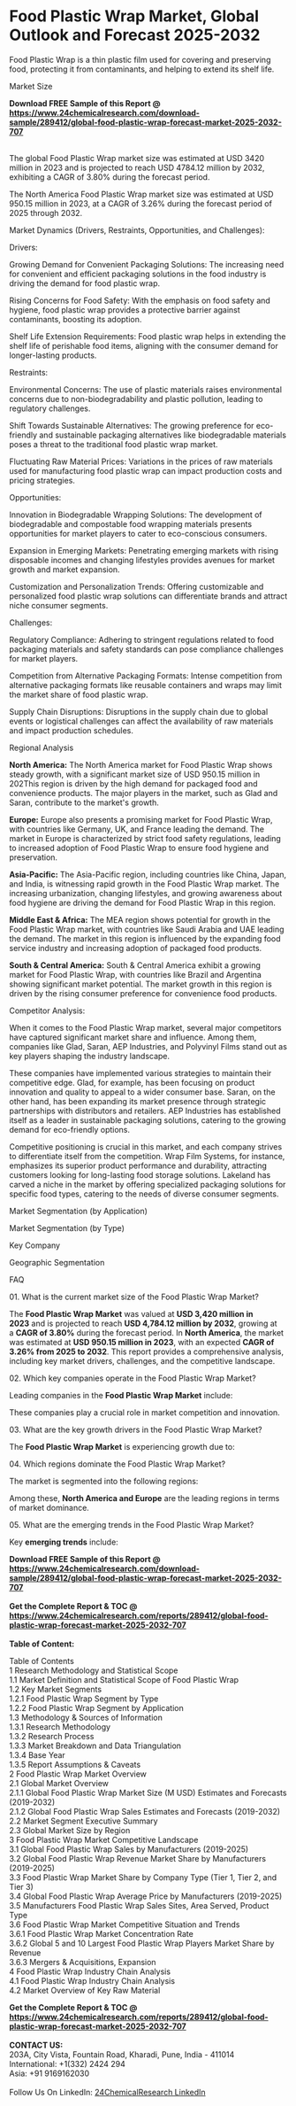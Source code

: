 <h1>Food Plastic Wrap Market, Global Outlook and Forecast 2025-2032</h1><p>Food Plastic Wrap is a thin plastic film used for covering and preserving food, protecting it from contaminants, and helping to extend its shelf life.</p><p>
Market Size</p><p>
</p><div><b>Download FREE Sample of this Report @ 
            <a href="https://www.24chemicalresearch.com/download-sample/289412/global-food-plastic-wrap-forecast-market-2025-2032-707">
            https://www.24chemicalresearch.com/download-sample/289412/global-food-plastic-wrap-forecast-market-2025-2032-707</a></b></div><br><p>The global Food Plastic Wrap market size was estimated at USD 3420 million in 2023 and is projected to reach USD 4784.12 million by 2032, exhibiting a CAGR of 3.80% during the forecast period. </p><p>
</p><p>The North America Food Plastic Wrap market size was estimated at USD 950.15 million in 2023, at a CAGR of 3.26% during the forecast period of 2025 through 2032.</p><p>
Market Dynamics (Drivers, Restraints, Opportunities, and Challenges):</p><p>
Drivers:</p><p>
</p><p>Growing Demand for Convenient Packaging Solutions: The increasing need for convenient and efficient packaging solutions in the food industry is driving the demand for food plastic wrap.</p><p>Rising Concerns for Food Safety: With the emphasis on food safety and hygiene, food plastic wrap provides a protective barrier against contaminants, boosting its adoption.</p><p>Shelf Life Extension Requirements: Food plastic wrap helps in extending the shelf life of perishable food items, aligning with the consumer demand for longer-lasting products.</p><p>
Restraints:</p><p>
</p><p>Environmental Concerns: The use of plastic materials raises environmental concerns due to non-biodegradability and plastic pollution, leading to regulatory challenges.</p><p>Shift Towards Sustainable Alternatives: The growing preference for eco-friendly and sustainable packaging alternatives like biodegradable materials poses a threat to the traditional food plastic wrap market.</p><p>Fluctuating Raw Material Prices: Variations in the prices of raw materials used for manufacturing food plastic wrap can impact production costs and pricing strategies.</p><p>
Opportunities:</p><p>
</p><p>Innovation in Biodegradable Wrapping Solutions: The development of biodegradable and compostable food wrapping materials presents opportunities for market players to cater to eco-conscious consumers.</p><p>Expansion in Emerging Markets: Penetrating emerging markets with rising disposable incomes and changing lifestyles provides avenues for market growth and market expansion.</p><p>Customization and Personalization Trends: Offering customizable and personalized food plastic wrap solutions can differentiate brands and attract niche consumer segments.</p><p>
Challenges:</p><p>
</p><p>Regulatory Compliance: Adhering to stringent regulations related to food packaging materials and safety standards can pose compliance challenges for market players.</p><p>Competition from Alternative Packaging Formats: Intense competition from alternative packaging formats like reusable containers and wraps may limit the market share of food plastic wrap.</p><p>Supply Chain Disruptions: Disruptions in the supply chain due to global events or logistical challenges can affect the availability of raw materials and impact production schedules.</p><p>
Regional Analysis</p><p>
</p><p><strong>North America:</strong> The North America market for Food Plastic Wrap shows steady growth, with a significant market size of USD 950.15 million in 202This region is driven by the high demand for packaged food and convenience products. The major players in the market, such as Glad and Saran, contribute to the market's growth.</p><p>
</p><p><strong>Europe:</strong> Europe also presents a promising market for Food Plastic Wrap, with countries like Germany, UK, and France leading the demand. The market in Europe is characterized by strict food safety regulations, leading to increased adoption of Food Plastic Wrap to ensure food hygiene and preservation.</p><p>
</p><p><strong>Asia-Pacific:</strong> The Asia-Pacific region, including countries like China, Japan, and India, is witnessing rapid growth in the Food Plastic Wrap market. The increasing urbanization, changing lifestyles, and growing awareness about food hygiene are driving the demand for Food Plastic Wrap in this region.</p><p>
</p><p><strong>Middle East &amp; Africa:</strong> The MEA region shows potential for growth in the Food Plastic Wrap market, with countries like Saudi Arabia and UAE leading the demand. The market in this region is influenced by the expanding food service industry and increasing adoption of packaged food products.</p><p>
</p><p><strong>South &amp; Central America:</strong> South &amp; Central America exhibit a growing market for Food Plastic Wrap, with countries like Brazil and Argentina showing significant market potential. The market growth in this region is driven by the rising consumer preference for convenience food products.</p><p>
</p><p>
Competitor Analysis:</p><p>
</p><p>When it comes to the Food Plastic Wrap market, several major competitors have captured significant market share and influence. Among them, companies like Glad, Saran, AEP Industries, and Polyvinyl Films stand out as key players shaping the industry landscape.</p><p>
</p><p>These companies have implemented various strategies to maintain their competitive edge. Glad, for example, has been focusing on product innovation and quality to appeal to a wider consumer base. Saran, on the other hand, has been expanding its market presence through strategic partnerships with distributors and retailers. AEP Industries has established itself as a leader in sustainable packaging solutions, catering to the growing demand for eco-friendly options.</p><p>
</p><p>Competitive positioning is crucial in this market, and each company strives to differentiate itself from the competition. Wrap Film Systems, for instance, emphasizes its superior product performance and durability, attracting customers looking for long-lasting food storage solutions. Lakeland has carved a niche in the market by offering specialized packaging solutions for specific food types, catering to the needs of diverse consumer segments.</p><p>
</p><p>
Market Segmentation (by Application)</p><p>
</p><p>
Market Segmentation (by Type)</p><p>
</p><p>
Key Company</p><p>
</p><p>
Geographic Segmentation</p><p>
</p><p>
FAQ</p><p>
01. What is the current market size of the Food Plastic Wrap Market?</p><p>
</p><p>The <strong>Food Plastic Wrap Market</strong> was valued at <strong>USD 3,420 million in 2023</strong> and is projected to reach <strong>USD 4,784.12 million by 2032</strong>, growing at a <strong>CAGR of 3.80%</strong> during the forecast period. In <strong>North America</strong>, the market was estimated at <strong>USD 950.15 million in 2023</strong>, with an expected <strong>CAGR of 3.26% from 2025 to 2032</strong>. This report provides a comprehensive analysis, including key market drivers, challenges, and the competitive landscape.</p><p>
02. Which key companies operate in the Food Plastic Wrap Market?</p><p>
</p><p>Leading companies in the <strong>Food Plastic Wrap Market</strong> include:</p><p>
</p><p>
</p><p>These companies play a crucial role in market competition and innovation.</p><p>
03. What are the key growth drivers in the Food Plastic Wrap Market?</p><p>
</p><p>The <strong>Food Plastic Wrap Market</strong> is experiencing growth due to:</p><p>
</p><p>
04. Which regions dominate the Food Plastic Wrap Market?</p><p>
</p><p>The market is segmented into the following regions:</p><p>
</p><p>
</p><p>Among these, <strong>North America and Europe</strong> are the leading regions in terms of market dominance.</p><p>
05. What are the emerging trends in the Food Plastic Wrap Market?</p><p>
</p><p>Key <strong>emerging trends</strong> include:</p><p>
</p><div><b>Download FREE Sample of this Report @ 
            <a href="https://www.24chemicalresearch.com/download-sample/289412/global-food-plastic-wrap-forecast-market-2025-2032-707">
            https://www.24chemicalresearch.com/download-sample/289412/global-food-plastic-wrap-forecast-market-2025-2032-707</a></b></div><br><div><b>Get the Complete Report & TOC @ 
            <a href="https://www.24chemicalresearch.com/reports/289412/global-food-plastic-wrap-forecast-market-2025-2032-707">
            https://www.24chemicalresearch.com/reports/289412/global-food-plastic-wrap-forecast-market-2025-2032-707</a></b></div><br>
            <b>Table of Content:</b><p>Table of Contents<br />
1 Research Methodology and Statistical Scope<br />
1.1 Market Definition and Statistical Scope of Food Plastic Wrap<br />
1.2 Key Market Segments<br />
1.2.1 Food Plastic Wrap Segment by Type<br />
1.2.2 Food Plastic Wrap Segment by Application<br />
1.3 Methodology & Sources of Information<br />
1.3.1 Research Methodology<br />
1.3.2 Research Process<br />
1.3.3 Market Breakdown and Data Triangulation<br />
1.3.4 Base Year<br />
1.3.5 Report Assumptions & Caveats<br />
2 Food Plastic Wrap Market Overview<br />
2.1 Global Market Overview<br />
2.1.1 Global Food Plastic Wrap Market Size (M USD) Estimates and Forecasts (2019-2032)<br />
2.1.2 Global Food Plastic Wrap Sales Estimates and Forecasts (2019-2032)<br />
2.2 Market Segment Executive Summary<br />
2.3 Global Market Size by Region<br />
3 Food Plastic Wrap Market Competitive Landscape<br />
3.1 Global Food Plastic Wrap Sales by Manufacturers (2019-2025)<br />
3.2 Global Food Plastic Wrap Revenue Market Share by Manufacturers (2019-2025)<br />
3.3 Food Plastic Wrap Market Share by Company Type (Tier 1, Tier 2, and Tier 3)<br />
3.4 Global Food Plastic Wrap Average Price by Manufacturers (2019-2025)<br />
3.5 Manufacturers Food Plastic Wrap Sales Sites, Area Served, Product Type<br />
3.6 Food Plastic Wrap Market Competitive Situation and Trends<br />
3.6.1 Food Plastic Wrap Market Concentration Rate<br />
3.6.2 Global 5 and 10 Largest Food Plastic Wrap Players Market Share by Revenue<br />
3.6.3 Mergers & Acquisitions, Expansion<br />
4 Food Plastic Wrap Industry Chain Analysis<br />
4.1 Food Plastic Wrap Industry Chain Analysis<br />
4.2 Market Overview of Key Raw Material</p><div><b>Get the Complete Report & TOC @ 
            <a href="https://www.24chemicalresearch.com/reports/289412/global-food-plastic-wrap-forecast-market-2025-2032-707">
            https://www.24chemicalresearch.com/reports/289412/global-food-plastic-wrap-forecast-market-2025-2032-707</a></b></div><br><b>CONTACT US:</b><br>
            203A, City Vista, Fountain Road, Kharadi, Pune, India - 411014<br>
            International: +1(332) 2424 294<br>
            Asia: +91 9169162030 <br><br>
            Follow Us On LinkedIn: <a href="https://www.linkedin.com/company/24chemicalresearch/">24ChemicalResearch LinkedIn</a>